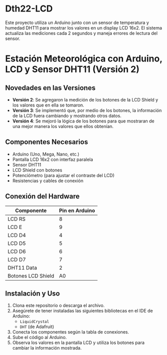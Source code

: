 # Dth22-LCD
Este proyecto utiliza un Arduino junto con un sensor de temperatura y humedad DHT11 para mostrar los valores en un display LCD 16x2. El sistema actualiza las mediciones cada 2 segundos y maneja errores de lectura del sensor.

# Estación Meteorológica con Arduino, LCD y Sensor DHT11 (Versión 2)
## Novedades en las Versiones
- **Versión 2**: Se agregaron la medición de los botones de la LCD Shield y los valores que en ella se tomaron.
- **Versión 3**: Se implementó que, por medio de los botones, la información de la LCD fuera cambiando y mostrando otros datos.
- **Versión 4**: Se mejoró la lógica de los botones para que mostraran de una mejor manera los valores que ellos obtenían.

## Componentes Necesarios
- Arduino (Uno, Mega, Nano, etc.)
- Pantalla LCD 16x2 con interfaz paralela
- Sensor DHT11
- LCD Shield con botones
- Potenciómetro (para ajustar el contraste del LCD)
- Resistencias y cables de conexión

## Conexión del Hardware

| Componente | Pin en Arduino |
|------------|---------------|
| LCD RS     | 8             |
| LCD E      | 9             |
| LCD D4     | 4             |
| LCD D5     | 5             |
| LCD D6     | 6             |
| LCD D7     | 7             |
| DHT11 Data | 2             |
| Botones LCD Shield | A0  |

## Instalación y Uso
1. Clona este repositorio o descarga el archivo.
2. Asegúrete de tener instaladas las siguientes bibliotecas en el IDE de Arduino:
   - `LiquidCrystal`
   - `DHT` (de Adafruit)
3. Conecta los componentes según la tabla de conexiones.
4. Sube el código al Arduino.
5. Observa los valores en la pantalla LCD y utiliza los botones para cambiar la información mostrada.


